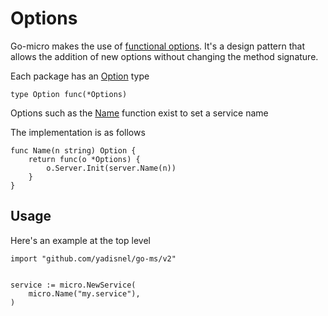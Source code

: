 # Options

Go-micro makes the use of [functional options](https://dave.cheney.net/2014/10/17/functional-options-for-friendly-apis). It's a design 
pattern that allows the addition of new options without changing the method signature. 

Each package has an [Option](https://godoc.org/github.com/micro/go-micro#Option) type

```
type Option func(*Options)
```

Options such as the [Name](https://godoc.org/github.com/micro/go-micro#Name) function exist to set a service name

The implementation is as follows

```
func Name(n string) Option {
	return func(o *Options) {
		o.Server.Init(server.Name(n))
	}
}
```

## Usage

Here's an example at the top level

```
import "github.com/yadisnel/go-ms/v2"


service := micro.NewService(
	micro.Name("my.service"),
)
```
